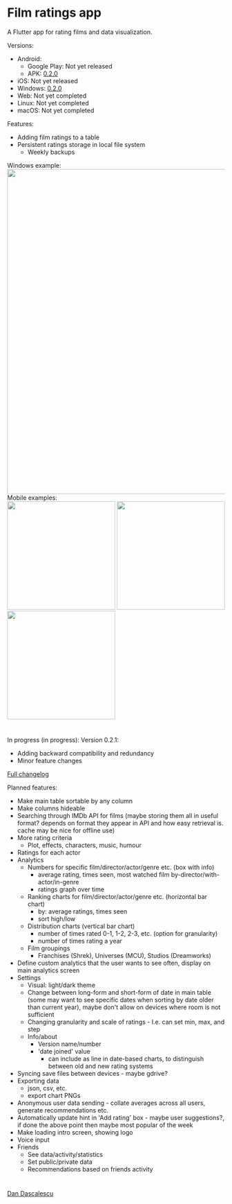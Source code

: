 # Film ratings app
A Flutter app for rating films and data visualization.

Versions:
 - Android:
   - Google Play: Not yet released
   - APK: [0.2.0](https://github.com/ddascalescu/app-film-ratings/releases/tag/v0.2.0-apples-android)
 - iOS: Not yet released
 - Windows: [0.2.0](https://github.com/ddascalescu/app-film-ratings/releases/tag/v0.2.0-apples)
 - Web: Not yet completed
 - Linux: Not yet completed
 - macOS: Not yet completed

Features:
 - Adding film ratings to a table
 - Persistent ratings storage in local file system
   - Weekly backups

Windows example:  
<img src="../assets/assets/windows_main.png?raw=true" width="750">  
Mobile examples:  
<img src="../assets/assets/xperia_main.png?raw=true" width="250">
<img src="../assets/assets/xperia_dialog_add.png?raw=true" width="250">
<img src="../assets/assets/xperia_dialog_details.png?raw=true" width="250">

#

In progress (in progress): Version 0.2.1:
 - Adding backward compatibility and redundancy
 - Minor feature changes

[Full changelog](https://github.com/ddascalescu/app-film-ratings/blob/main/changelog.txt)

Planned features:
 - Make main table sortable by any column
 - Make columns hideable
 - Searching through IMDb API for films (maybe storing them all in useful format? depends on format they appear in API and how easy retrieval is. cache may be nice for offline use)
 - More rating criteria
   - Plot, effects, characters, music, humour
 - Ratings for each actor
 - Analytics
   - Numbers for specific film/director/actor/genre etc. (box with info)
     - average rating, times seen, most watched film by-director/with-actor/in-genre
     - ratings graph over time
   - Ranking charts for film/director/actor/genre etc. (horizontal bar chart)
     - by: average ratings, times seen
     - sort high/low
   - Distribution charts (vertical bar chart)
     - number of times rated 0-1, 1-2, 2-3, etc. (option for granularity)
     - number of times rating a year
   - Film groupings
     - Franchises (Shrek), Universes (MCU), Studios (Dreamworks)
 - Define custom analytics that the user wants to see often, display on main analytics screen
 - Settings
   - Visual: light/dark theme
   - Change between long-form and short-form of date in main table (some may want to see specific dates when sorting by date older than current year), maybe don't allow on devices where room is not sufficient
   - Changing granularity and scale of ratings - I.e. can set min, max, and step
   - Info/about
     - Version name/number
     - 'date joined' value
       - can include as line in date-based charts, to distinguish between old and new rating systems
 - Syncing save files between devices - maybe gdrive?
 - Exporting data
   - json, csv, etc.
   - export chart PNGs
 - Anonymous user data sending - collate averages across all users, generate recommendations etc.
 - Automatically update hint in 'Add rating' box - maybe user suggestions?, if done the above point then maybe most popular of the week
 - Make loading intro screen, showing logo
 - Voice input
 - Friends
   - See data/activity/statistics
   - Set public/private data
   - Recommendations based on friends activity
 
#
[Dan Dascalescu](https://github.com/ddascalescu)
